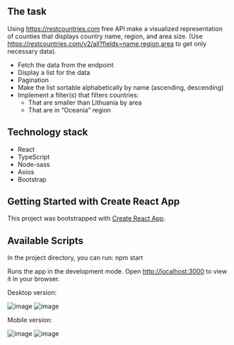## The task

Using https://restcountries.com free API make a visualized representation of counties that displays country name,
region, and area size. (Use https://restcountries.com/v2/all?fields=name,region,area to get only necessary data).

- Fetch the data from the endpoint
- Display a list for the data
- Pagination
- Make the list sortable alphabetically by name (ascending, descending)
- Implement a filter(s) that filters countries:
  - That are smaller than Lithuania by area
  - That are in “Oceania” region

## Technology stack

- React
- TypeScript
- Node-sass
- Axios
- Bootstrap

## Getting Started with Create React App

This project was bootstrapped with [Create React App](https://github.com/facebook/create-react-app).

## Available Scripts

In the project directory, you can run: npm start

Runs the app in the development mode.
Open [http://localhost:3000](http://localhost:3000) to view it in your browser.

Desktop version:

![image](https://user-images.githubusercontent.com/86912050/215281886-a72ffbd5-f81d-4060-81af-42719e5b19ff.png)
![image](https://user-images.githubusercontent.com/86912050/215281908-face94c9-ed67-42bc-b7f5-6e0d5d4175eb.png)

Mobile version:

![image](https://user-images.githubusercontent.com/86912050/215281978-3971f063-a299-4323-b0d2-4c1fd9597d01.png)
![image](https://user-images.githubusercontent.com/86912050/215281999-67a57888-41b6-44f8-840b-3377029f8e77.png)


